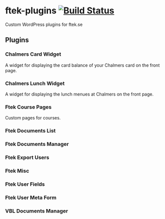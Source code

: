 # ftek-plugins [![Build Status](https://travis-ci.org/Fysikteknologsektionen/ftek-plugins.svg?branch=master)](https://travis-ci.org/Fysikteknologsektionen/ftek-plugins)
Custom WordPress plugins for ftek.se

## Plugins
### Chalmers Card Widget
A widget for displaying the card balance of your Chalmers card on the front page.
### Chalmers Lunch Widget
A widget for displaying the lunch menues at Chalmers on the front page.
### Ftek Course Pages
Custom pages for courses.
### Ftek Documents List
### Ftek Documents Manager
### Ftek Export Users
### Ftek Misc
### Ftek User Fields
### Ftek User Meta Form
### VBL Documents Manager
